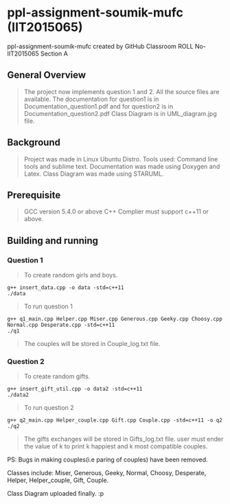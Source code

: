 # ppl-assignment-soumik-mufc (IIT2015065)
ppl-assignment-soumik-mufc created by GitHub Classroom
ROLL No-IIT2015065 Section A

## General Overview
> The project now implements question 1 and 2.
> All the source files are available.
> The documentation for question1 is in Documentation_question1.pdf and for question2 is in Documentation_question2.pdf
> Class Diagram is in UML_diagram.jpg file.

## Background
> Project was made in Linux Ubuntu Distro.
> Tools used: Command line tools and sublime text.
> Documentation was made using Doxygen and Latex.
> Class Diagram was made using STARUML.

## Prerequisite
> GCC version 5.4.0 or above
> C++ Complier must support c++11 or above.

## Building and running
### Question 1
> To create random girls and boys.
```
g++ insert_data.cpp -o data -std=c++11
./data
```
> To run question 1
```
g++ q1_main.cpp Helper.cpp Miser.cpp Generous.cpp Geeky.cpp Choosy.cpp Normal.cpp Desperate.cpp -std=c++11 
./q1
```
> The couples will be stored in Couple_log.txt file.

### Question 2
> To create random gifts.
```
g++ insert_gift_util.cpp -o data2 -std=c++11
./data2
```
> To run question 2
```
g++ q2_main.cpp Helper_couple.cpp Gift.cpp Couple.cpp -std=c++11 -o q2
./q2
```
> The gifts exchanges will be stored in Gifts_log.txt file.
> user must ender the value of k to print k happiest and k most compatible couples.

PS:
Bugs in making couples(i.e paring of couples) have been removed.

Classes include: Miser, Generous, Geeky, Normal, Choosy, Desperate, Helper, Helper_couple, Gift, Couple.

Class Diagram uploaded finally. :p
